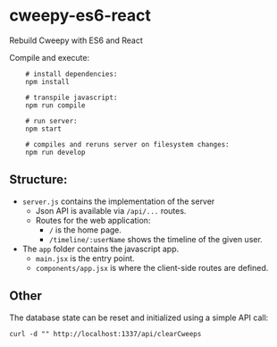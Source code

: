 cweepy-es6-react
================

Rebuild Cweepy with ES6 and React


Compile and execute:

```
    # install dependencies:
    npm install
    
    # transpile javascript:
    npm run compile
    
    # run server:
    npm start

    # compiles and reruns server on filesystem changes:
    npm run develop
```

## Structure:

* `server.js` contains the implementation of the server
    * Json API is available via `/api/...` routes.
    * Routes for the web application:
        * `/` is the home page.
        * `/timeline/:userName` shows the timeline of the given user.
* The `app` folder contains the javascript app.
    * `main.jsx` is the entry point.
    * `components/app.jsx` is where the client-side routes are defined.

## Other

The database state can be reset and initialized using a simple API call:

    curl -d "" http://localhost:1337/api/clearCweeps